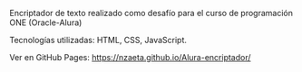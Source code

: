 Encriptador de texto realizado como desafío para el curso de programación ONE (Oracle-Alura)

Tecnologías utilizadas: HTML, CSS, JavaScript.

Ver en GitHub Pages:
https://nzaeta.github.io/Alura-encriptador/
